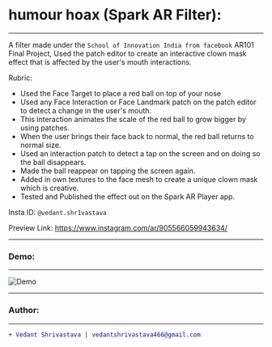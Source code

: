 # humour hoax (Spark AR Filter):
____________________________________________________________________________________________________________________________________
A filter made under the `School of Innovation India from facebook` AR101 Final Project,  Used the patch editor to create an interactive clown mask effect that is affected by the user's mouth interactions.

Rubric:

- Used the Face Target to place a red ball on top of your nose
- Used any Face Interaction or Face Landmark patch on the patch editor to detect a change in the user's mouth.
- This interaction animates the scale of the red ball to grow bigger by using patches.
- When the user brings their face back to normal, the red ball returns to normal size.
- Used an interaction patch to detect a tap on the screen and on doing so the ball disappears.
- Made the ball reappear on tapping the screen again.
- Added in own textures to the face mesh to create a unique clown mask which is creative.
- Tested and Published the effect out on the Spark AR Player app.

Insta ID: `@vedant.shr1vastava`

Preview Link:
https://www.instagram.com/ar/905566059943634/
___________________________________________________________________________________________________________________________________
### Demo:
___________________________________________________________________________________________________________________________________
![Demo](https://github.com/Vedant-S/prismatic-rainbow-spark-ar/blob/master/demo_prismatic%20rainbow_gif.gif)
___________________________________________________________________________________________________________________________________
### Author:
----------------------------------
```diff
+ Vedant Shrivastava | vedantshrivastava466@gmail.com
````
